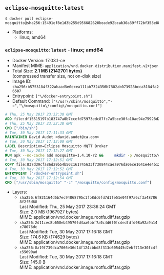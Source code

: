 ## `eclipse-mosquitto:latest`

```console
$ docker pull eclipse-mosquitto@sha256:15491ef8e1d3b255d956682620beade92bcab30a89ff72bf353e885152630fad
```

-	Platforms:
	-	linux; amd64

### `eclipse-mosquitto:latest` - linux; amd64

-	Docker Version: 17.03.1-ce
-	Manifest MIME: `application/vnd.docker.distribution.manifest.v2+json`
-	Total Size: **2.1 MB (2142701 bytes)**  
	(compressed transfer size, not on-disk size)
-	Image ID: `sha256:b5753184f322abaad8e0ecea111ab7324356b7802ab073928bcca3184fa26507`
-	Entrypoint: `["\/docker-entrypoint.sh"]`
-	Default Command: `["\/usr\/sbin\/mosquitto","-c","\/mosquitto\/config\/mosquitto.conf"]`

```dockerfile
# Thu, 25 May 2017 23:32:38 GMT
ADD file:df15515197b183747a0b7ccefd75973edc87fc7a5bce30fa10ae94e75928d25c in / 
# Thu, 25 May 2017 23:32:38 GMT
CMD ["/bin/sh"]
# Tue, 30 May 2017 17:11:33 GMT
MAINTAINER David Audet <david.audet@ca.com>
# Tue, 30 May 2017 17:12:00 GMT
LABEL Description=Eclipse Mosquitto MQTT Broker
# Tue, 30 May 2017 17:12:27 GMT
RUN apk --no-cache add mosquitto=1.4.10-r2 &&     mkdir -p /mosquitto/config /mosquitto/data /mosquitto/log &&     cp /etc/mosquitto/mosquitto.conf /mosquitto/config &&     chown -R mosquitto:mosquitto /mosquitto
# Tue, 30 May 2017 17:12:51 GMT
COPY file:837d39cfa86d29b54b50c161745633f730844caea976da0ece1641e4e4b122aa in / 
# Tue, 30 May 2017 17:12:52 GMT
ENTRYPOINT ["/docker-entrypoint.sh"]
# Tue, 30 May 2017 17:12:54 GMT
CMD ["/usr/sbin/mosquitto" "-c" "/mosquitto/config/mosquitto.conf"]
```

-	Layers:
	-	`sha256:6f821164d5b7ec94868795c1fb8dc6fd7d1fe51e04f97a6cf3a487868f2f5d68`  
		Last Modified: Thu, 25 May 2017 23:36:24 GMT  
		Size: 2.0 MB (1967927 bytes)  
		MIME: application/vnd.docker.image.rootfs.diff.tar.gzip
	-	`sha256:2d11cec8b658eb49570fd4aa6bbf7a0c4d6f0fcdedfdfd08a92a9a14c78076dc`  
		Last Modified: Tue, 30 May 2017 17:16:18 GMT  
		Size: 174.6 KB (174629 bytes)  
		MIME: application/vnd.docker.image.rootfs.diff.tar.gzip
	-	`sha256:8a19f739dca7066e36d14f124cbbd8f313c605445d2ebf713e30fc4fc55690ad`  
		Last Modified: Tue, 30 May 2017 17:16:18 GMT  
		Size: 145.0 B  
		MIME: application/vnd.docker.image.rootfs.diff.tar.gzip
